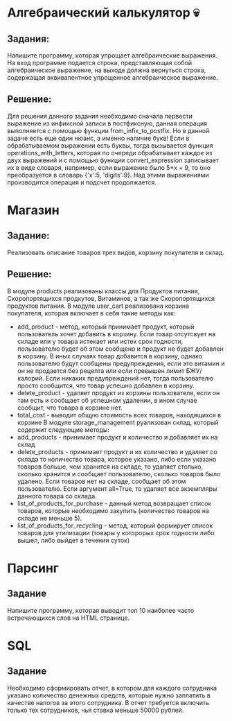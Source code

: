 # Алгебраический калькулятор 💀

## Задания:

Напишите программу, которая упрощает алгебраические выражения. На вход программе подается строка, представляющая собой алгебраическое выражение, на выходе должна вернуться строка, содержащая эквивалентное упрощенное алгебраическое выражение.

## Решение:

Для решения данного задания необходимо сначала первести выражение из инфиксной записи в постфиксную,
данная операция выполняется с помощью функции from_infix_to_postfix.
Но в данной задаче есть еще один нюанс, а именно наличие букв!
Если в обрабатываемом выражении есть буквы, тогда вызывается функция operations_with_letters, которая по очереди обрабатывает каждое из двух выражений и с помощью функции convert_expression записывает их в виде словаря, например, если выражение было 5*x + 9, то оно преобразуется в словарь {'x':5, 'digits':9}. Над этими выражениями производится операция и подсчет продолжается.

# Магазин

## Задание:

Реализовать описание товаров трех видов, корзину покупателя и склад.

## Решение:

В модуле products реализованы классы для Продуктов питания, Скоропортящихся продкутов, Витаминов, а так же Скоропортящихся продуктов питания.
В модуле user_cart реализована корзина покупателя, которая включает в себя такие методы как: 
- add_product - метод, который принимает продукт, который пользователь хочет добавить в корзину. Если товар отсутсвует на складе или у товара истекает или истек срок годности, пользователю будет об этом сообщено и продукт не будет добавлен в корзину. В иных случаях товар добавится в корзину, однако пользователю будут сообщены предупреждения, если это витамин и он не продается без рецепта или если превышен лимит БЖУ/калорий. Если никаких предупреждений нет, тогда пользователю просто сообщится, что товар успешно добавлен в корзину.
- delete_product - удаляет продукт из корзины пользователя, если он там есть и сообщает об успешном удалении, в ином случае сообщит, что товара в корзине нет.
- total_cost - выводит общую стоимость всех товаров, находящихся в корзине
В модуле storage_management руализован склад, который содержит следующие методы:
- add_products - принимает продукт и количество и добавляет их на склад
- delete_products - принимает продукт и их количество и удаляет со склада то количество товара, которое указано, либо если указано товаров больше, чем хранится на складе, то удаляет столько, сколько хранится и сообщает пользователю, сколько товаров было удалено. Если товаров нет на складе, сообщает об этом пользователю. Если аргумент all=True, то удаляет все экземпляры данного товара со склада.
- list_of_products_for_purchase - данный метод возвращает список товаров, которые необходимо закупить (количество товаров на складе не меньше 5).
- list_of_products_for_recycling - метод, который формирует список товаров для утилизации (товары у которорых срок годности либо вышел, либо выйдет в течении суток)

# Парсинг

## Задание

Напишите программу, которая выводит топ 10 наиболее часто встречающихся слов на
HTML странице.

# SQL

## Задание

Необходимо сформировать отчет, в котором для каждого сотрудника указано
количество денежных средств, которые нужно заплатить в качестве налогов за этого
сотрудника. В отчет требуется включить только тех сотрудников, чья ставка меньше
50000 рублей.

